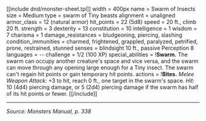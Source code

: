 [[include dnd/monster-sheet.tpl]]
width = 400px
name = Swarm of Insects
size = Medium
type = swarm of Tiny beasts
alignment = unaligned
armor_class = 12 (natural armor)
hit_points = 22 (5d8)
speed = 20 ft., climb 20 ft.
strength = 3
dexterity = 13
constitution = 10
intelligence = 1
wisdom = 7
charisma = 1
damage_resistances = bludgeoning, piercing, slashing
condition_immunities = charmed, frightened, grappled, paralyzed, petrified, prone, restrained, stunned
senses = blindsight 10 ft., passive Perception 8
languages = --
challenge = 1/2 (100 XP)
special_abilities = !**Swarm.** The swarm can occupy another creature's space and vice versa, and the swarm can move through any opening large enough for a Tiny insect. The swarm can't regain hit points or gain temporary hit points.
actions = !**Bites.** *Melee Weapon Attack:* +3 to hit, reach 0 ft., one target in the swarm's space. *Hit:* 10 (4d4) piercing damage, or 5 (2d4) piercing damage if the swarm has half of its hit points or fewer.
[[/include]]

----

*Source: Monsters Manual, p. 338*
